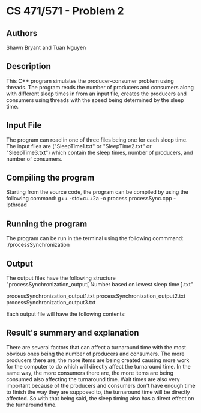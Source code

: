 # CS 471/571 - Problem 2

## Authors

Shawn Bryant and Tuan Nguyen

## Description

This C++ program simulates the producer-consumer problem using threads. The program reads the number of producers and consumers along with different sleep times in from an input file, creates the producers and consumers using threads with the speed being determined by the sleep time.

## Input File

The program can read in one of three files being one for each sleep time. The input files are ("SleepTime1.txt" or "SleepTime2.txt" or "SleepTime3.txt") which contain the sleep times, number of producers, and number of consumers.

## Compiling the program

 Starting from the source code, the program can be compiled by using the following command:
 g++ -std=c++2a -o process processSync.cpp -lpthread

 ## Running the program

The program can be run in the terminal using the following commmand:
./processSynchronization

## Output

The output files have the following structure "processSynchronization_output[ Number based on lowest sleep time ].txt"

processSynchronization_output1.txt
processSynchronization_output2.txt
processSynchronization_output3.txt

Each output file will have the following contents:

## Result's summary and explanation

There are several factors that can affect a turnaround time with the most obvious ones being the number of producers and consumers. The more producers there are, the more items are being created causing more work for the computer to do which will directly affect the turnaround time. In the same way, the more consumers there are, the more items are being consumed also affecting the turnaround time. Wait times are also very important because of the producers and consumers don't have enough time to finish the way they are supposed to, the turnaround time will be directly affected. So with that being said, the sleep timing also has a direct effect on the turnaround time.
